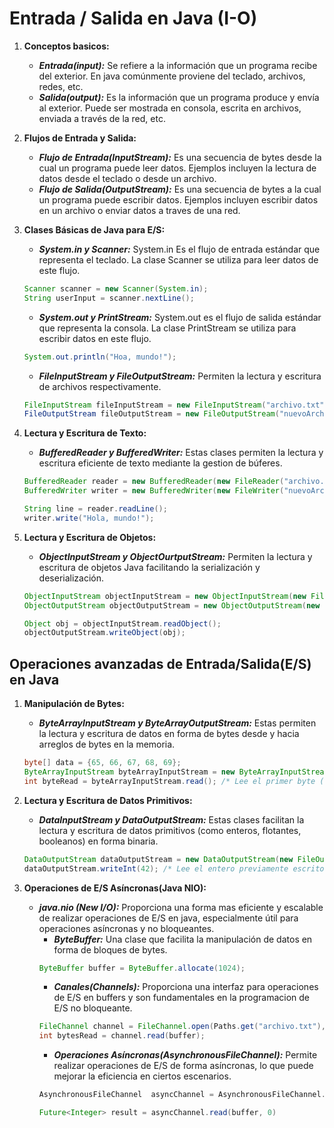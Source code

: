 # Entrada / Salida en Java (I-O)

1. **Conceptos basicos:**
    - ***Entrada(input):*** Se refiere a la información que un programa recibe del exterior. En java comúnmente proviene del teclado, archivos, redes, etc.
    - ***Salida(output):*** Es la información que un programa produce y envía al exterior. Puede ser mostrada en consola, escrita en archivos, enviada a través de la red, etc.

2.  **Flujos de Entrada y Salida:**
    - ***Flujo de Entrada(InputStream):*** Es una secuencia de bytes desde la cual un programa puede leer datos. Ejemplos incluyen la lectura de datos desde el teclado o desde un archivo.
    - ***Flujo de Salida(OutputStream):*** Es una secuencia de bytes a la cual un programa puede escribir datos. Ejemplos incluyen escribir datos en un archivo o enviar datos a traves de una red.

3. **Clases Básicas de Java para E/S:**
    - ***System.in y Scanner:*** System.in Es el flujo de entrada estándar que representa el teclado. La clase Scanner se utiliza para leer datos de este flujo. 
    ```java
    Scanner scanner = new Scanner(System.in);
    String userInput = scanner.nextLine();
    ```
    - ***System.out y PrintStream:*** System.out es el flujo de salida estándar que representa la consola. La clase PrintStream se utiliza para escribir datos en este flujo.
    ```java
    System.out.println("Hoa, mundo!");
    ```
    - ***FileInputStream y FileOutputStream:*** Permiten la lectura y escritura de archivos respectivamente.
    ```java
    FileInputStream fileInputStream = new FileInputStream("archivo.txt").
    FileOutputStream fileOutputStream = new FileOutputStream("nuevoArchivo.txt").
    ```
4. **Lectura y Escritura de Texto:** 
    - ***BufferedReader y BufferedWriter:*** Estas clases permiten la lectura y escritura eficiente de texto mediante la gestion de búferes.
    ```java
    BufferedReader reader = new BufferedReader(new FileReader("archivo.txt"));
    BufferedWriter writer = new BufferedWriter(new FileWriter("nuevoArchivo.txt"));

    String line = reader.readLine();
    writer.write("Hola, mundo!");
    ```
5. **Lectura y Escritura de Objetos:**
    - ***ObjectInputStream y ObjectOurtputStream:*** Permiten la lectura y escritura de objetos Java facilitando la serialización y deserialización.
    ```java
    ObjectInputStream objectInputStream = new ObjectInputStream(new FileInputStream("objeto.data"));
    ObjectOutputStream objectOutputStream = new ObjectOutputStream(new FileOutputStream("nuevoObjeto.dat"));

    Object obj = objectInputStream.readObject();
    objectOutputStream.writeObject(obj);
    ```

## Operaciones avanzadas de Entrada/Salida(E/S) en Java

1. **Manipulación de Bytes:**
    - ***ByteArrayInputStream y ByteArrayOutputStream:*** Estas permiten la lectura y escritura de datos en forma de bytes desde y hacia arreglos de bytes en la memoria.
    ```java
    byte[] data = {65, 66, 67, 68, 69};
    ByteArrayInputStream byteArrayInputStream = new ByteArrayInputStream(data);
    int byteRead = byteArrayInputStream.read(); /* Lee el primer byte (65) */
    ```

2. **Lectura y Escritura de Datos Primitivos:**
    - ***DataInputStream y DataOutputStream:*** Estas clases facilitan la lectura y escritura de datos primitivos (como enteros, flotantes, booleanos) en forma binaria.
    ```java
    DataOutputStream dataOutputStream = new DataOutputStream(new FileOutputStream("datos.bin"));
    dataOutputStream.writeInt(42); /* Lee el entero previamente escrito */
    ```

3. **Operaciones de E/S Asíncronas(Java NIO):**
    - ***java.nio (New I/O):*** Proporciona una forma mas eficiente y escalable de realizar operaciones de E/S en java, especialmente útil para operaciones asíncronas y no bloqueantes.
        - ***ByteBuffer:*** Una clase que facilita la manipulación de datos en forma de bloques de bytes.
        ```java
        ByteBuffer buffer = ByteBuffer.allocate(1024);
        ```
        - ***Canales(Channels):*** Proporciona una interfaz para operaciones de E/S en buffers y son fundamentales en la programacion de E/S no bloqueante.
        ```java
        FileChannel channel = FileChannel.open(Paths.get("archivo.txt"), StandardOpenOption.READ);
        int bytesRead = channel.read(buffer);
        ```
        - ***Operaciones Asíncronas(AsynchronousFileChannel):*** Permite realizar operaciones de E/S de forma asíncronas, lo que puede mejorar la eficiencia en ciertos escenarios.
        ```java
        AsynchronousFileChannel  asyncChannel = AsynchronousFileChannel.open(Paths.get("archivo.txt"), StandardOpenOption.READ);

        Future<Integer> result = asyncChannel.read(buffer, 0)
        ```
